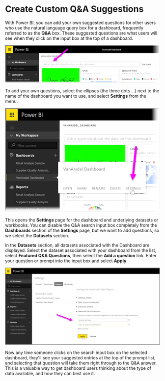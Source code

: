 <properties
   pageTitle="Create Custom Q & A Suggestions"
   description="Add your own questions to suggested Q & A dashboard prompts"
   services="powerbi"
   documentationCenter=""
   authors="davidiseminger"
   manager="erikre"
   backup=""
   editor=""
   tags=""
   qualityFocus="no"
   qualityDate=""
   featuredVideoId="E1mIAyEXuF4"
   featuredVideoThumb=""
   courseDuration="4m"/>

<tags
   ms.service="powerbi"
   ms.devlang="NA"
   ms.topic="get-started-article"
   ms.tgt_pltfrm="NA"
   ms.workload="powerbi"
   ms.date="09/06/2017"
   ms.author="davidi"/>

# Create Custom Q&A Suggestions

With Power BI, you can add your own suggested questions for other users who use the natural language query box for a dashboard, frequently referred to as the **Q&A** box. These suggested questions are what users will see when they click on the input box at the top of a dashboard.

![](media/powerbi-learning-4-3a-suggested-questions/4-3a_1.png)

To add your own questions, select the ellipses (the three dots ...) next to the name of the dashboard you want to use, and select **Settings** from the menu.

![](media/powerbi-learning-4-3a-suggested-questions/4-3a_2.png)

 This opens the **Settings** page for the dashboard and underlying datasets or workbooks. You can disable the Q&A search input box completely from the **Dashboards** section of the **Settings** page, but we want to add questions, so we select the **Datasets** section.

In the **Datasets** section, all datasets associated with the Dashboard are displayed. Select the dataset associated with your dashboard from the list,  select **Featured Q&A Questions**, then select the **Add a question** link. Enter your question or prompt into the input box and select **Apply**.

![](media/powerbi-learning-4-3a-suggested-questions/4-3a_3.png)

Now any time someone clicks on the search input box on the selected dashboard, they'll see your suggested entries at the top of the prompt list, and selecting that question will take them right through to the Q&A answer. This is a valuable way to get dashboard users thinking about the type of data available, and how they can best use it.
